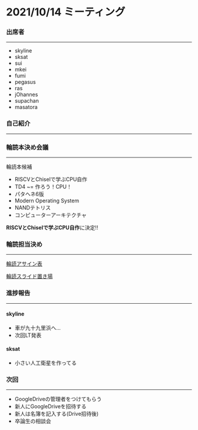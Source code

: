 # 2021/10/14 ミーティング
### 出席者
***
* skyline
* sksat  
* sui  
* mkei  
* fumi  
* pegasus  
* ras
* jOhannes
* supachan
* masatora  





### 自己紹介
***  

### 輪読本決め会議  
***

輪読本候補
* RISCVとChiselで学ぶCPU自作
* TD4 ~= 作ろう！CPU！
* パタヘネ6版
* Modern Operating System
* NANDテトリス
* コンピューターアーキテクチャ

**RISCVとChiselで学ぶCPU自作**に決定!!

### 輪読担当決め
***
[輪読アサイン表](https://docs.google.com/spreadsheets/d/1J_fo-4S1SRSkINzBJRUnFY85bk0uOl4f7TsbZjDLWv8/edit#gid=0)  

[輪読スライド置き場](https://drive.google.com/drive/u/1/folders/16treKyqiZJGHZxxjSgR4lMPKaYgjajH5)

### 進捗報告
***
#### skyline
  * 車が九十九里浜へ...  
  * 次回LT発表

#### sksat
  * 小さい人工衛星を作ってる

### 次回
***
* GoogleDriveの管理者をつけてもらう
* 新人にGoogleDriveを招待する
* 新人は名簿を記入する(Drive招待後)
* 卒論生の相談会
